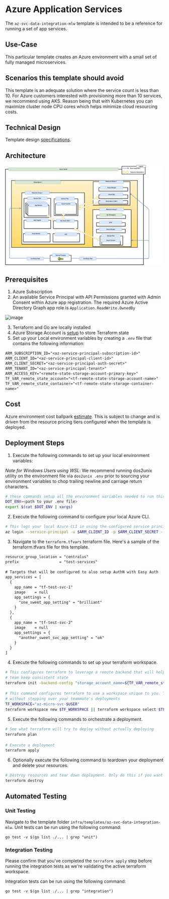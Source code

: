 # Azure Application Services

The `az-svc-data-integration-mlw` template is intended to be a reference for running a set of app services.


## Use-Case

This particular template creates an Azure environment with a small set of fully managed microservices.


## Scenarios this template should avoid

This template is an adequate solution where the service count is less than 10. For Azure customers interested with provisioning more than 10 services, we recommend using AKS. Reason being that with Kubernetes you can maximize cluster node CPU cores which helps minimize cloud resourcing costs.

## Technical Design
Template design [specifications](docs/design/README.md).

## Architecture
![Template Topology](docs/design/images/deployment-topology.jpg "Template Topology")


## Prerequisites

1. Azure Subscription
2. An available Service Principal with API Permissions granted with Admin Consent within Azure app registration. The required Azure Active Directory Graph app role is `Application.ReadWrite.OwnedBy`

![image](https://user-images.githubusercontent.com/7635865/71312782-d9b91800-23f4-11ea-80ee-cc646f1c74be.png)

3. Terraform and Go are locally installed
4. Azure Storage Account is [setup](https://docs.microsoft.com/en-us/azure/terraform/terraform-backend) to store Terraform state
5. Set up your Local environment variables by creating a `.env` file that contains the following information:

```
ARM_SUBSCRIPTION_ID="<az-service-principal-subscription-id>"
ARM_CLIENT_ID="<az-service-principal-client-id>"
ARM_CLIENT_SECRET="<az-service-principal-auth-secret>"
ARM_TENANT_ID="<az-service-principal-tenant>"
ARM_ACCESS_KEY="<remote-state-storage-account-primary-key>"
TF_VAR_remote_state_account="<tf-remote-state-storage-account-name>"
TF_VAR_remote_state_container="<tf-remote-state-storage-container-name>"
```

## Cost

Azure environment cost ballpark [estimate](https://azure.com/e/92b05a7cd1e646368ab74772e3122500). This is subject to change and is driven from the resource pricing tiers configured when the template is deployed. 

## Deployment Steps

1. Execute the following commands to set up your local environment variables:

*Note for Windows Users using WSL*: We recommend running dos2unix utility on the environment file via `dos2unix .env` prior to sourcing your environment variables to chop trailing newline and carriage return characters.

```bash
# these commands setup all the environment variables needed to run this template
DOT_ENV=<path to your .env file>
export $(cat $DOT_ENV | xargs)
```

2. Execute the following command to configure your local Azure CLI.

```bash
# This logs your local Azure CLI in using the configured service principal.
az login --service-principal -u $ARM_CLIENT_ID -p $ARM_CLIENT_SECRET --tenant $ARM_TENANT_ID
```

3. Navigate to the `terraform.tfvars` terraform file. Here's a sample of the terraform.tfvars file for this template.

```HCL
resource_group_location = "centralus"
prefix                  = "test-services"

# Targets that will be configured to also setup AuthN with Easy Auth
app_services = [
  {
    app_name = "tf-test-svc-1"
    image    = null
    app_settings = {
      "one_sweet_app_setting" = "brilliant"
    }
  },
  {
    app_name = "tf-test-svc-2"
    image    = null
    app_settings = {
      "another_sweet_svc_app_setting" = "ok"
    }
  }
]
```

4. Execute the following commands to set up your terraform workspace.

```bash
# This configures terraform to leverage a remote backend that will help you and your
# team keep consistent state
terraform init -backend-config "storage_account_name=${TF_VAR_remote_state_account}" -backend-config "container_name=${TF_VAR_remote_state_container}"

# This command configures terraform to use a workspace unique to you. This allows you to work
# without stepping over your teammate's deployments
TF_WORKSPACE="az-micro-svc-$USER"
terraform workspace new $TF_WORKSPACE || terraform workspace select $TF_WORKSPACE
```

5. Execute the following commands to orchestrate a deployment.

```bash
# See what terraform will try to deploy without actually deploying
terraform plan

# Execute a deployment
terraform apply
```

6. Optionally execute the following command to teardown your deployment and delete your resources.

```bash
# Destroy resources and tear down deployment. Only do this if you want to destroy your deployment.
terraform destroy
```

## Automated Testing

### Unit Testing 

Navigate to the template folder `infra/templates/az-svc-data-integration-mlw`. Unit tests can be run using the following command:

```
go test -v $(go list ./... | grep "unit")
```

### Integration Testing

Please confirm that you've completed the `terraform apply` step before running the integration tests as we're validating the active terraform workspace.

Integration tests can be run using the following command:

```
go test -v $(go list ./... | grep "integration")
```